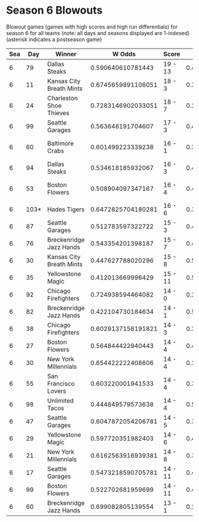 # Season 6 Blowouts



Blowout games (games with high scores and high run differentials) for season 6 for all teams (note: all days and seasons displayed are 1-indexed) (asterisk indicates a postseason game)


| Sea | Day | Winner | W Odds | Score | L Odds | Loser | 
| ------ |------ |------ |------ |------ |------ |------ |
| 6 | 79 | Dallas Steaks | 0.590640610781443 | 19 - 13 | 0.409359389218556 | Canada Moist Talkers | 
| 6 | 11 | Kansas City Breath Mints | 0.6745659891106051 | 18 - 3 | 0.325434010889394 | Hawaii Fridays | 
| 6 | 24 | Charleston Shoe Thieves | 0.7283146902033051 | 18 - 7 | 0.27168530979669403 | Canada Moist Talkers | 
| 6 | 99 | Seattle Garages | 0.563648191704607 | 17 - 3 | 0.43635180829539205 | Philly Pies | 
| 6 | 60 | Baltimore Crabs | 0.601499223339238 | 16 - 1 | 0.39850077666076106 | San Francisco Lovers | 
| 6 | 94 | Dallas Steaks | 0.534618185932067 | 16 - 3 | 0.46538181406793305 | Canada Moist Talkers | 
| 6 | 53 | Boston Flowers | 0.508904097347167 | 16 - 4 | 0.49109590265283204 | San Francisco Lovers | 
| 6 | 103* | Hades Tigers | 0.6472825704180281 | 16 - 6 | 0.35271742958197105 | Kansas City Breath Mints | 
| 6 | 87 | Seattle Garages | 0.512783597322722 | 15 - 3 | 0.48721640267727706 | Philly Pies | 
| 6 | 76 | Breckenridge Jazz Hands | 0.543354201398187 | 15 - 7 | 0.45664579860181204 | Hellmouth Sunbeams | 
| 6 | 30 | Kansas City Breath Mints | 0.447627788020296 | 15 - 8 | 0.5523722119797031 | Canada Moist Talkers | 
| 6 | 35 | Yellowstone Magic | 0.412013669996429 | 15 - 11 | 0.58798633000357 | Canada Moist Talkers | 
| 6 | 92 | Chicago Firefighters | 0.724938594464082 | 14 - 0 | 0.275061405535917 | Unlimited Tacos | 
| 6 | 82 | Breckenridge Jazz Hands | 0.422104730184634 | 14 - 1 | 0.5778952698153651 | Houston Spies | 
| 6 | 38 | Chicago Firefighters | 0.6029137156191821 | 14 - 3 | 0.39708628438081806 | Boston Flowers | 
| 6 | 27 | Boston Flowers | 0.564844422940443 | 14 - 4 | 0.43515557705955604 | Miami Dalé | 
| 6 | 30 | New York Millennials | 0.654422222408606 | 14 - 4 | 0.345577777591393 | Miami Dalé | 
| 6 | 55 | San Francisco Lovers | 0.603220001941533 | 14 - 4 | 0.39677999805846603 | Charleston Shoe Thieves | 
| 6 | 98 | Unlimited Tacos | 0.444849579573638 | 14 - 4 | 0.5551504204263611 | Hellmouth Sunbeams | 
| 6 | 47 | Seattle Garages | 0.6047872054206781 | 14 - 5 | 0.395212794579321 | Yellowstone Magic | 
| 6 | 29 | Yellowstone Magic | 0.597720351982403 | 14 - 6 | 0.402279648017596 | Dallas Steaks | 
| 6 | 21 | New York Millennials | 0.6162563916939381 | 14 - 8 | 0.383743608306061 | Boston Flowers | 
| 6 | 17 | Seattle Garages | 0.5473218590705781 | 14 - 11 | 0.45267814092942105 | Yellowstone Magic | 
| 6 | 99 | Boston Flowers | 0.522702681959699 | 14 - 11 | 0.4772973180403 | Breckenridge Jazz Hands | 
| 6 | 60 | Breckenridge Jazz Hands | 0.699082805139554 | 13 - 1 | 0.30091719486044605 | Miami Dalé | 


